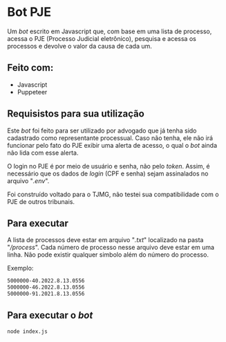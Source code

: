 # Bot PJE

Um _bot_ escrito em Javascript que, com base em uma lista de processo, acessa o PJE (Processo Judicial eletrônico), pesquisa e acessa os processos e devolve o valor da causa de cada um.

## Feito com:

* Javascript
* Puppeteer


## Requisistos para sua utilização

Este _bot_ foi feito para ser utilizado por advogado que já tenha sido cadastrado como representante processual. 
Caso não tenha, ele não irá funcionar pelo fato do PJE exibir uma alerta de acesso, o qual o _bot_ ainda não lida com esse alerta. 

O login no PJE é por meio de usuário e senha, não pelo _token_. Assim, é necessário que os dados de _login_ (CPF e senha) sejam assinalados no arquivo "_.env_". 

Foi construído voltado para o TJMG, não testei sua compatibilidade com o PJE de outros tribunais. 

## Para executar 

A lista de processos deve estar em arquivo "_.txt_" localizado na pasta "_/process_". 
Cada número de processo nesse arquivo deve estar em uma linha. Não pode existir qualquer simbolo além do número do processo. 

Exemplo:
```txt
5000000-40.2022.8.13.0556
5000000-46.2022.8.13.0556
5000000-91.2021.8.13.0556
```

## Para executar o _bot_


```shel
node index.js
```

